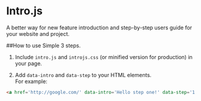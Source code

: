 Intro.js
========

A better way for new feature introduction and step-by-step users guide for your website and project.

##How to use
Simple 3 steps.

1) Include `intro.js` and `introjs.css` (or minified version for production) in your page.

2) Add `data-intro` and `data-step` to your HTML elements.  
For example: 
```html
<a href='http://google.com/' data-intro='Hello step one!' data-step='1'></a>
````
  
